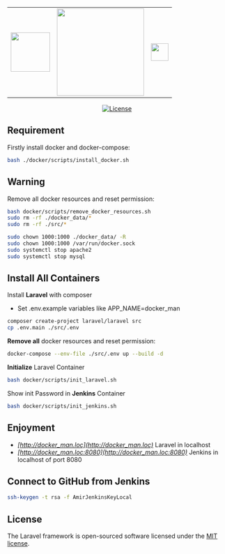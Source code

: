 <table>
<tr>
    <td>
        <a href="https://www.jenkins.io/" target="_blank"><img src="https://www.jenkins.io/images/logos/jenkins/jenkins.png" height="90"></a>
    </td>
    <td>
        <a href="https://laravel.com" target="_blank"><img src="https://raw.githubusercontent.com/laravel/art/master/logo-lockup/5%20SVG/2%20CMYK/1%20Full%20Color/laravel-logolockup-cmyk-red.svg" width="200"></a>
    </td>
    <td>
        <a href="https://www.docker.com/" target="_blank"><img src="https://www.docker.com/sites/default/files/d8/2019-07/horizontal-logo-monochromatic-white.png" height="40"></a>
    </td>
</tr>
</table>
<p align="center">
<a href="https://packagist.org/packages/laravel/framework"><img src="https://poser.pugx.org/laravel/framework/license.svg" alt="License"></a>
</p>

## Requirement
Firstly install docker and docker-compose:
```sh
bash ./docker/scripts/install_docker.sh
```

## Warning
Remove all docker resources and reset permission:
```sh
bash docker/scripts/remove_docker_resources.sh
sudo rm -rf ./docker_data/*
sudo rm -rf ./src/*

sudo chown 1000:1000 ./docker_data/ -R
sudo chown 1000:1000 /var/run/docker.sock
sudo systemctl stop apache2
sudo systemctl stop mysql

```

## Install All Containers

Install **Laravel** with composer

-   Set .env.example variables like APP_NAME=docker_man

```sh
composer create-project laravel/laravel src
cp .env.main ./src/.env
```

**Remove all** docker resources and reset permission:
```sh
docker-compose --env-file ./src/.env up --build -d
```

**Initialize** Laravel Container
```sh
bash docker/scripts/init_laravel.sh
```

Show init Password in **Jenkins** Container
```sh
bash docker/scripts/init_jenkins.sh
```

## Enjoyment

-  *[http://docker_man.loc](http://docker_man.loc)* Laravel in localhost
-  *[http://docker_man.loc:8080](http://docker_man.loc:8080)* Jenkins in localhost of port 8080

## Connect to GitHub from Jenkins
```sh
ssh-keygen -t rsa -f AmirJenkinsKeyLocal
```

## License
The Laravel framework is open-sourced software licensed under the [MIT license](https://opensource.org/licenses/MIT).
